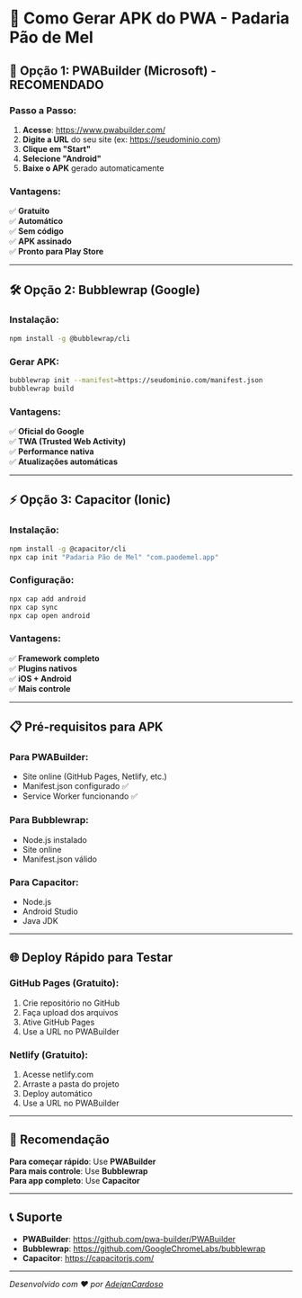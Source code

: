 # 📱 Como Gerar APK do PWA - Padaria Pão de Mel

## 🚀 Opção 1: PWABuilder (Microsoft) - RECOMENDADO

### **Passo a Passo:**
1. **Acesse**: https://www.pwabuilder.com/
2. **Digite a URL** do seu site (ex: https://seudominio.com)
3. **Clique em "Start"**
4. **Selecione "Android"**
5. **Baixe o APK** gerado automaticamente

### **Vantagens:**
✅ **Gratuito**  
✅ **Automático**  
✅ **Sem código**  
✅ **APK assinado**  
✅ **Pronto para Play Store**  

---

## 🛠️ Opção 2: Bubblewrap (Google)

### **Instalação:**
```bash
npm install -g @bubblewrap/cli
```

### **Gerar APK:**
```bash
bubblewrap init --manifest=https://seudominio.com/manifest.json
bubblewrap build
```

### **Vantagens:**
✅ **Oficial do Google**  
✅ **TWA (Trusted Web Activity)**  
✅ **Performance nativa**  
✅ **Atualizações automáticas**  

---

## ⚡ Opção 3: Capacitor (Ionic)

### **Instalação:**
```bash
npm install -g @capacitor/cli
npx cap init "Padaria Pão de Mel" "com.paodemel.app"
```

### **Configuração:**
```bash
npx cap add android
npx cap sync
npx cap open android
```

### **Vantagens:**
✅ **Framework completo**  
✅ **Plugins nativos**  
✅ **iOS + Android**  
✅ **Mais controle**  

---

## 📋 Pré-requisitos para APK

### **Para PWABuilder:**
- Site online (GitHub Pages, Netlify, etc.)
- Manifest.json configurado ✅
- Service Worker funcionando ✅

### **Para Bubblewrap:**
- Node.js instalado
- Site online
- Manifest.json válido

### **Para Capacitor:**
- Node.js
- Android Studio
- Java JDK

---

## 🌐 Deploy Rápido para Testar

### **GitHub Pages (Gratuito):**
1. Crie repositório no GitHub
2. Faça upload dos arquivos
3. Ative GitHub Pages
4. Use a URL no PWABuilder

### **Netlify (Gratuito):**
1. Acesse netlify.com
2. Arraste a pasta do projeto
3. Deploy automático
4. Use a URL no PWABuilder

---

## 🎯 Recomendação

**Para começar rápido**: Use **PWABuilder**  
**Para mais controle**: Use **Bubblewrap**  
**Para app completo**: Use **Capacitor**  

---

## 📞 Suporte

- **PWABuilder**: https://github.com/pwa-builder/PWABuilder
- **Bubblewrap**: https://github.com/GoogleChromeLabs/bubblewrap
- **Capacitor**: https://capacitorjs.com/

---
*Desenvolvido com ❤️ por [AdejanCardoso](https://github.com/AdejanCardoso)*
